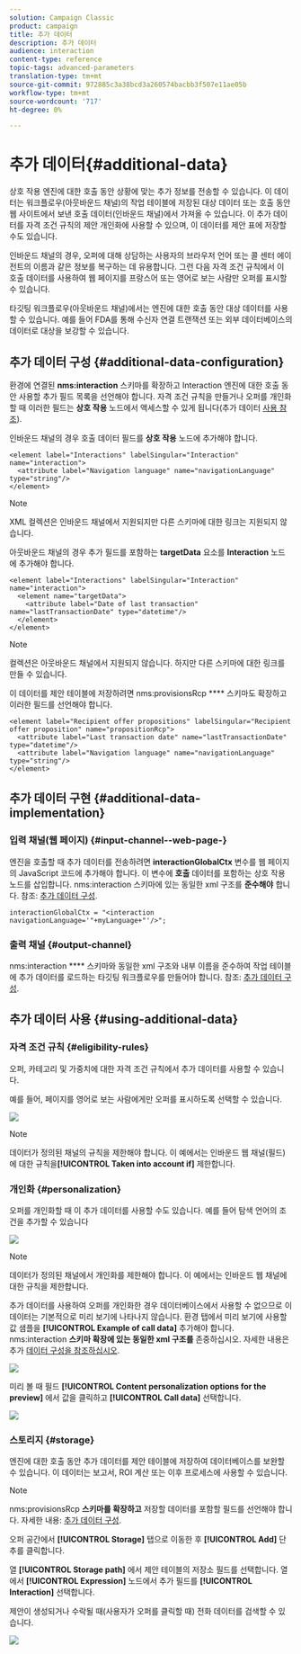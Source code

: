 ```yaml
---
solution: Campaign Classic
product: campaign
title: 추가 데이터
description: 추가 데이터
audience: interaction
content-type: reference
topic-tags: advanced-parameters
translation-type: tm+mt
source-git-commit: 972885c3a38bcd3a260574bacbb3f507e11ae05b
workflow-type: tm+mt
source-wordcount: '717'
ht-degree: 0%

---
```



# 추가 데이터{#additional-data}

상호 작용 엔진에 대한 호출 동안 상황에 맞는 추가 정보를 전송할 수 있습니다. 이 데이터는 워크플로우(아웃바운드 채널)의 작업 테이블에 저장된 대상 데이터 또는 호출 동안 웹 사이트에서 보낸 호출 데이터(인바운드 채널)에서 가져올 수 있습니다. 이 추가 데이터를 자격 조건 규칙의 제안 개인화에 사용할 수 있으며, 이 데이터를 제안 표에 저장할 수도 있습니다.

인바운드 채널의 경우, 오퍼에 대해 상담하는 사용자의 브라우저 언어 또는 콜 센터 에이전트의 이름과 같은 정보를 복구하는 데 유용합니다. 그런 다음 자격 조건 규칙에서 이 호출 데이터를 사용하여 웹 페이지를 프랑스어 또는 영어로 보는 사람만 오퍼를 표시할 수 있습니다.

타깃팅 워크플로우(아웃바운드 채널)에서는 엔진에 대한 호출 동안 대상 데이터를 사용할 수 있습니다. 예를 들어 FDA를 통해 수신자 연결 트랜잭션 또는 외부 데이터베이스의 데이터로 대상을 보강할 수 있습니다.

## 추가 데이터 구성 {#additional-data-configuration}

환경에 연결된 **nms:interaction** 스키마를 확장하고 Interaction 엔진에 대한 호출 동안 사용할 추가 필드 목록을 선언해야 합니다. 자격 조건 규칙을 만들거나 오퍼를 개인화할 때 이러한 필드는 **상호 작용** 노드에서 액세스할 수 있게 됩니다(추가 데이터 [사용 참조](#using-additional-data)).

인바운드 채널의 경우 호출 데이터 필드를 **상호 작용** 노드에 추가해야 합니다.

```
<element label="Interactions" labelSingular="Interaction" name="interaction">
  <attribute label="Navigation language" name="navigationLanguage" type="string"/>
</element>
```

>[!NOTE]
>
>XML 컬렉션은 인바운드 채널에서 지원되지만 다른 스키마에 대한 링크는 지원되지 않습니다.

아웃바운드 채널의 경우 추가 필드를 포함하는 **targetData** 요소를 **Interaction** 노드에 추가해야 합니다.

```
<element label="Interactions" labelSingular="Interaction" name="interaction">
  <element name="targetData">
    <attribute label="Date of last transaction" name="lastTransactionDate" type="datetime"/>
  </element>
</element>
```

>[!NOTE]
>
>컬렉션은 아웃바운드 채널에서 지원되지 않습니다. 하지만 다른 스키마에 대한 링크를 만들 수 있습니다.

이 데이터를 제안 테이블에 저장하려면 nms:provisionsRcp **** 스키마도 확장하고 이러한 필드를 선언해야 합니다.

```
<element label="Recipient offer propositions" labelSingular="Recipient offer proposition" name="propositionRcp">
  <attribute label="Last transaction date" name="lastTransactionDate" type="datetime"/>
  <attribute label="Navigation language" name="navigationLanguage" type="string"/>
</element>
```

## 추가 데이터 구현 {#additional-data-implementation}

### 입력 채널(웹 페이지) {#input-channel--web-page-}

엔진을 호출할 때 추가 데이터를 전송하려면 **interactionGlobalCtx** 변수를 웹 페이지의 JavaScript 코드에 추가해야 합니다. 이 변수에 **호출** 데이터를 포함하는 상호 작용 노드를 삽입합니다. nms:interaction 스키마에 있는 동일한 xml 구조를 **준수해야** 합니다. 참조: [추가 데이터 구성](#additional-data-configuration).

```
interactionGlobalCtx = "<interaction navigationLanguage='"+myLanguage+"'/>";
```

### 출력 채널 {#output-channel}

nms:interaction **** 스키마와 동일한 xml 구조와 내부 이름을 준수하여 작업 테이블에 추가 데이터를 로드하는 타깃팅 워크플로우를 만들어야 합니다. 참조: [추가 데이터 구성](#additional-data-configuration).

## 추가 데이터 사용 {#using-additional-data}

### 자격 조건 규칙 {#eligibility-rules}

오퍼, 카테고리 및 가중치에 대한 자격 조건 규칙에서 추가 데이터를 사용할 수 있습니다.

예를 들어, 페이지를 영어로 보는 사람에게만 오퍼를 표시하도록 선택할 수 있습니다.

![](assets/ita_calldata_query.png)

>[!NOTE]
>
>데이터가 정의된 채널의 규칙을 제한해야 합니다. 이 예에서는 인바운드 웹 채널(필드)에 대한 규칙을&#x200B;**[!UICONTROL Taken into account if]** 제한합니다.

### 개인화 {#personalization}

오퍼를 개인화할 때 이 추가 데이터를 사용할 수도 있습니다. 예를 들어 탐색 언어의 조건을 추가할 수 있습니다

![](assets/ita_calldata_perso.png)

>[!NOTE]
>
>데이터가 정의된 채널에서 개인화를 제한해야 합니다. 이 예에서는 인바운드 웹 채널에 대한 규칙을 제한합니다.

추가 데이터를 사용하여 오퍼를 개인화한 경우 데이터베이스에서 사용할 수 없으므로 이 데이터는 기본적으로 미리 보기에 나타나지 않습니다. 환경 탭에서 미리 보기에 사용할 값 샘플을 **[!UICONTROL Example of call data]** 추가해야 합니다. nms:interaction **스키마 확장에 있는 동일한 xml 구조를** 존중하십시오. 자세한 내용은 추가 [데이터 구성을 참조하십시오](#additional-data-configuration).

![](assets/ita_calldata_preview.png)

미리 볼 때 필드 **[!UICONTROL Content personalization options for the preview]** 에서 값을 클릭하고 **[!UICONTROL Call data]** 선택합니다.

![](assets/ita_calldata_preview2.png)

### 스토리지 {#storage}

엔진에 대한 호출 동안 추가 데이터를 제안 테이블에 저장하여 데이터베이스를 보완할 수 있습니다. 이 데이터는 보고서, ROI 계산 또는 이후 프로세스에 사용할 수 있습니다.

>[!NOTE]
>
>nms:provisionsRcp **스키마를 확장하고** 저장할 데이터를 포함할 필드를 선언해야 합니다. 자세한 내용: [추가 데이터 구성](#additional-data-configuration).

오퍼 공간에서 **[!UICONTROL Storage]** 탭으로 이동한 후 **[!UICONTROL Add]** 단추를 클릭합니다.

열 **[!UICONTROL Storage path]** 에서 제안 테이블의 저장소 필드를 선택합니다. 열에서 **[!UICONTROL Expression]** 노드에서 추가 필드를 **[!UICONTROL Interaction]** 선택합니다.

제안이 생성되거나 수락될 때(사용자가 오퍼를 클릭할 때) 전화 데이터를 검색할 수 있습니다.

![](assets/ita_calldata_storage.png)


